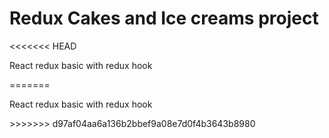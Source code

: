 <h1>Redux Cakes and Ice creams project</h1>
<<<<<<< HEAD
<p>React redux basic with redux hook </p>
=======
<p>React redux basic with redux hook </p>
>>>>>>> d97af04aa6a136b2bbef9a08e7d0f4b3643b8980
